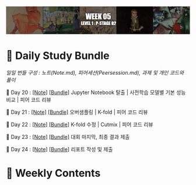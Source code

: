 [<p align="center"><img src="https://github.com/iamtrueline/Boostcamp_AI_Tech_Note/blob/main/images/week05.jpg" alt="week 05"></p>](https://github.com/iamtrueline/Boostcamp_AI_Tech_Note/tree/main/LEVEL1_P_2/week05.md "week 05")

# :notebook_with_decorative_cover: Daily Study Bundle

*일일 번들 구성 : 노트(Note.md), 피어세션(Peersession.md), 과제 및 개인 코드와 풀이*

🐙 Day 20 : [[Note]](https://github.com/iamtrueline/Boostcamp_AI_Tech_Note/tree/main/LEVEL1_P_2/Day20/Note.md "Day 20 Note") [[Bundle]](https://github.com/iamtrueline/Boostcamp_AI_Tech_Note/tree/main/LEVEL1_P_2/Day20 "Day 20") Jupyter Notebook 탈출 | 사전학습 모델별 기본 성능 비교 | 피어 코드 리뷰

🦑 Day 21 : [[Note]](https://github.com/iamtrueline/Boostcamp_AI_Tech_Note/tree/main/LEVEL1_P_2/Day21/Note.md "Day 21 Note") [[Bundle]](https://github.com/iamtrueline/Boostcamp_AI_Tech_Note/tree/main/LEVEL1_P_2/Day21 "Day 21") 오버샘플링 | K-fold | 피어 코드 리뷰

🦞 Day 22 : [[Note]](https://github.com/iamtrueline/Boostcamp_AI_Tech_Note/tree/main/LEVEL1_P_2/Day22/Note.md "Day 22 Note") [[Bundle]](https://github.com/iamtrueline/Boostcamp_AI_Tech_Note/tree/main/LEVEL1_P_2/Day22 "Day 22") K-fold 수정 | Cutmix | 피어 코드 리뷰

🦀 Day 23 : [[Note]](https://github.com/iamtrueline/Boostcamp_AI_Tech_Note/tree/main/LEVEL1_P_2/Day23/Note.md "Day 23 Note") [[Bundle]](https://github.com/iamtrueline/Boostcamp_AI_Tech_Note/tree/main/LEVEL1_P_2/Day23 "Day 23") 대회 마지막, 최종 결과 제출

🦐 Day 24 : [[Note]](https://github.com/iamtrueline/Boostcamp_AI_Tech_Note/tree/main/LEVEL1_P_2/Day24/Note.md "Day 24 Note") [[Bundle]](https://github.com/iamtrueline/Boostcamp_AI_Tech_Note/tree/main/LEVEL1_P_2/Day24 "Day 24") 리포트 작성 및 제출

# :date: Weekly Contents

